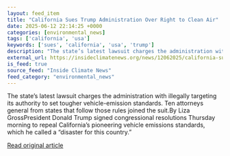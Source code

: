 ```yaml
---
layout: feed_item
title: "California Sues Trump Administration Over Right to Clean Air"
date: 2025-06-12 22:14:25 +0000
categories: [environmental_news]
tags: ['california', 'usa']
keywords: ['sues', 'california', 'usa', 'trump']
description: "The state’s latest lawsuit charges the administration with illegally targeting its authority to set tougher vehicle-emission standards"
external_url: https://insideclimatenews.org/news/12062025/california-sues-trump-administration-over-clean-air-right/
is_feed: true
source_feed: "Inside Climate News"
feed_category: "environmental_news"
---
```


The state’s latest lawsuit charges the administration with illegally targeting its authority to set tougher vehicle-emission standards. Ten attorneys general from states that follow those rules joined the suit.By Liza GrossPresident Donald Trump signed congressional resolutions Thursday morning to repeal California’s pioneering vehicle emissions standards, which he called a “disaster for this country.”&nbsp;

[Read original article](https://insideclimatenews.org/news/12062025/california-sues-trump-administration-over-clean-air-right/)
